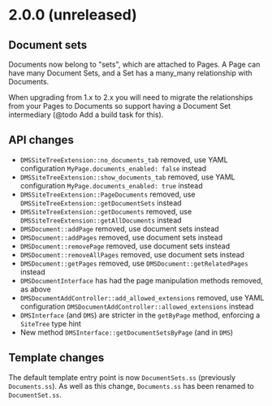 # 2.0.0 (unreleased)

## Document sets

Documents now belong to "sets", which are attached to Pages. A Page can have many Document Sets, and a Set has a
many_many relationship with Documents.

When upgrading from 1.x to 2.x you will need to migrate the relationships from your Pages to Documents so support
having a Document Set intermediary (@todo Add a build task for this).

## API changes

* `DMSSiteTreeExtension::no_documents_tab` removed, use YAML configuration `MyPage.documents_enabled: false` instead
* `DMSSiteTreeExtension::show_documents_tab` removed, use YAML configuration `MyPage.documents_enabled: true` instead
* `DMSSiteTreeExtension::PageDocuments` removed, use `DMSSiteTreeExtension::getDocumentSets` instead
* `DMSSiteTreeExtension::getDocuments` removed, use `DMSSiteTreeExtension::getAllDocuments` instead
* `DMSDocument::addPage` removed, use document sets instead
* `DMSDocument::addPages` removed, use document sets instead
* `DMSDocument::removePage` removed, use document sets instead
* `DMSDocument::removeAllPages` removed, use document sets instead
* `DMSDocument::getPages` removed, use `DMSDocument::getRelatedPages` instead
* `DMSDocumentInterface` has had the page manipulation methods removed, as above
* `DMSDocumentAddController::add_allowed_extensions` removed, use YAML configuration `DMSDocumentAddController::allowed_extensions` instead
* `DMSInterface` (and `DMS`) are stricter in the `getByPage` method, enforcing a `SiteTree` type hint
* New method `DMSInterface::getDocumentSetsByPage` (and in `DMS`)

## Template changes

The default template entry point is now `DocumentSets.ss` (previously `Documents.ss`). As well as this change,
`Documents.ss` has been renamed to `DocumentSet.ss`.
